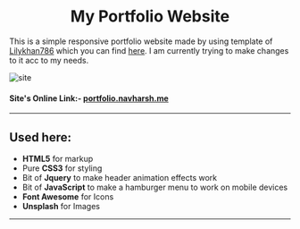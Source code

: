 <h1 align="center">My Portfolio Website </h1>

This is a simple responsive portfolio website made by using template of [Lilykhan786](https://github.com/Lilykhan786) which you can find [here](https://github.com/Lilykhan786/PortfolioTemplate).
I am currently trying to make changes to it acc to my needs.

![site](https://user-images.githubusercontent.com/83577819/158066355-ade3e7c9-4b1d-4259-b9c1-663a57acc9b6.jpeg)

#### Site's Online Link:- [**portfolio.navharsh.me**](https://portfolio.navharsh.me)
--- 
## Used here:
+ **HTML5** for markup
+ Pure **CSS3** for styling 
+ Bit of **Jquery** to make header animation effects work
+ Bit of **JavaScript** to make a hamburger menu to work on mobile devices 
+ **Font Awesome** for Icons 
+ **Unsplash** for Images 

***
